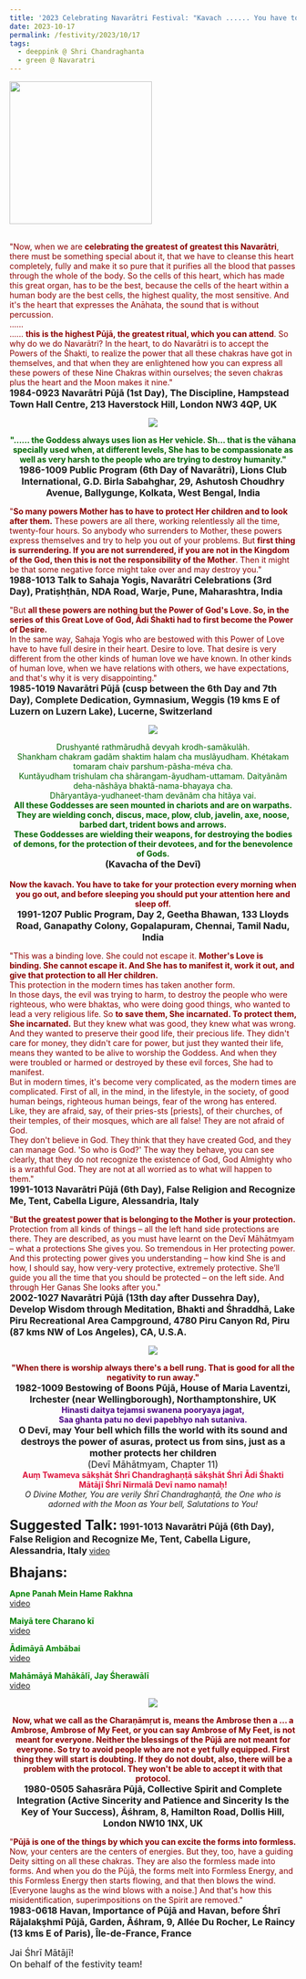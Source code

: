 ```yaml
---
title: '2023 Celebrating Navarātri Festival: "Kavach ...... You have to take for your protection every morning when you go out, and before sleeping you should put your attention here and sleep off." '
date: 2023-10-17
permalink: /festivity/2023/10/17
tags:
  - deeppink @ Shri Chandraghanta
  - green @ Navaratri
---
```


<div style="text-align: left"><img src="/images/image1.png" width="250" /></div><br>

<p>
<font color="DarkRed">"Now, when we are <b>celebrating the greatest of greatest this Navarātri</b>, there must be something special about it, that we have to cleanse this heart completely, fully and make it so pure that it purifies all the blood that passes through the whole of the body. So the cells of this heart, which has made this great organ, has to be the best, because the cells of the heart within a human body are the best cells, the highest quality, the most sensitive. And it's the heart that expresses the Anāhata, the sound that is without percussion.<br>
......<br>
...... <b>this is the highest Pūjā, the greatest ritual, which you can attend</b>. So why do we do Navarātri? In the heart, to do Navarātri is to accept the Powers of the Śhakti, to realize the power that all these chakras have got in themselves, and that when they are enlightened how you can express all these powers of these Nine Chakras within ourselves; the seven chakras plus the heart and the Moon makes it nine."</font><br>
<font size="+0"><b>1984-0923 Navarātri Pūjā (1st Day), The Discipline, Hampstead Town Hall Centre, 213 Haverstock Hill, London NW3 4QP, UK</b></font>
</p>

<div style="text-align: center"><img src="/images/image1241.png" /></div>

<p style="text-align:center;">
<font color="DarkGreen"><b>"...... the Goddess always uses lion as Her vehicle. Sh... that is the vāhana specially used when, at different levels, She has to be compassionate as well as very harsh to the people who are trying to destroy humanity."</b></font><br>
<font size="+0"><b>1986-1009 Public Program (6th Day of Navarātri), Lions Club International, G.D. Birla Sabahghar, 29, Ashutosh Choudhry Avenue, Ballygunge, Kolkata, West Bengal, India</b></font>
</p>

<p>
<font color="DarkRed">"<b>So many powers Mother has to have to protect Her children and to look after them.</b> These powers are all there, working relentlessly all the time, twenty-four hours. So anybody who surrenders to Mother, these powers express themselves and try to help you out of your problems. But <b>first thing is surrendering. If you are not surrendered, if you are not in the Kingdom of the God, then this is not the responsibility of the Mother</b>. Then it might be that some negative force might take over and may destroy you."</font><br>
<font size="+0"><b>1988-1013 Talk to Sahaja Yogis, Navarātri Celebrations (3rd Day), Pratiṣhṭhān, NDA Road, Warje, Pune, Maharashtra, India</b></font>
</p>

<p>
<font color="DarkRed">"But <b>all these powers are nothing but the Power of God's Love. So, in the series of this Great Love of God, Ādi Śhakti had to first become the Power of Desire.</b><br>
In the same way, Sahaja Yogis who are bestowed with this Power of Love have to have full desire in their heart. Desire to love. That desire is very different from the other kinds of human love we have known. In other kinds of human love, when we have relations with others, we have expectations, and that's why it is very disappointing."</font><br>
<font size="+0"><b>1985-1019 Navarātri Pūjā (cusp between the 6th Day and 7th Day), Complete Dedication, Gymnasium, Weggis (19 kms E of Luzern on Luzern Lake), Lucerne, Switzerland</b></font>
</p>

<div style="text-align: center"><img src="/images/image1242.png" /></div>

<p style="text-align:center;">
<font color="DarkGreen">Drushyanté rathmãrudhã devyah krodh-samãkulãh.<br>
Shankham chakram gadãm shaktim halam cha muslãyudham. Khétakam tomaram chaiv parshum-pãsha-méva cha.<br> 
Kuntãyudham trishulam cha shãrangam-ãyudham-uttamam. Daityãnãm deha-nãshãya bhaktã-nama-bhayaya cha.<br>
Dhãryantãya-yudhaneet-tham devãnãm cha hitãya vai.<br>
<b>All these Goddesses are seen mounted in chariots and are on warpaths.<br>
They are wielding conch, discus, mace, plow, club, javelin, axe, noose, barbed dart, trident bows and arrows.<br> 
These Goddesses are wielding their weapons, for destroying the bodies of demons, for the protection of their devotees, and for the benevolence of Gods.</b></font><br>
<font size="+0"><b>(Kavacha of the Devī)</b></font><br>
<br>
<font color="DarkRed"><b>Now the kavach. You have to take for your protection every morning when you go out, and before sleeping you should put your attention here and sleep off.</b></font><br>
<font size="+0"><b>1991-1207 Public Program, Day 2, Geetha Bhawan, 133 Lloyds Road, Ganapathy Colony, Gopalapuram, Chennai, Tamil Nadu, India</b></font>
</p>

<p>
<font color="DarkRed">"This was a binding love. She could not escape it. <b>Mother's Love is binding. She cannot escape it. And She has to manifest it, work it out, and give that protection to all Her children.</b><br>
This protection in the modern times has taken another form.<br>
In those days, the evil was trying to harm, to destroy the people who were righteous, who were bhaktas, who were doing good things, who wanted to lead a very religious life. So <b>to save them, She incarnated. To protect them, She incarnated.</b> But they knew what was good, they knew what was wrong. And they wanted to preserve their good life, their precious life. They didn't care for money, they didn't care for power, but just they wanted their life, means they wanted to be alive to worship the Goddess. And when they were troubled or harmed or destroyed by these evil forces, She had to manifest.<br>
But in modern times, it's become very complicated, as the modern times are complicated. First of all, in the mind, in the lifestyle, in the society, of good human beings, righteous human beings, fear of the wrong has entered.<br>
Like, they are afraid, say, of their pries-sts [priests], of their churches, of their temples, of their mosques, which are all false! They are not afraid of God.<br>
They don't believe in God. They think that they have created God, and they can manage God. 'So who is God?' The way they behave, you can see clearly, that they do not recognize the existence of God, God Almighty who is a wrathful God. They are not at all worried as to what will happen to them."</font><br>
<font size="+0"><b>1991-1013 Navarātri Pūjā (6th Day), False Religion and Recognize Me, Tent, Cabella Ligure, Alessandria, Italy</b></font>
</p>

<p>
<font color="DarkRed">"<b>But the greatest power that is belonging to the Mother is your protection.</b> Protection from all kinds of things – all the left hand side protections are there. They are described, as you must have learnt on the Devī Māhātmyam – what a protections She gives you. So tremendous in Her protecting power. And this protecting power gives you understanding – how kind She is and how, I should say, how very-very protective, extremely protective. She’ll guide you all the time that you should be protected – on the left side. And through Her Ganas She looks after you."</font><br>
<font size="+0"><b>2002-1027 Navarātri Pūjā (13th day after Dussehra Day), Develop Wisdom through Meditation, Bhakti and Śhraddhā, Lake Piru Recreational Area Campground, 4780 Piru Canyon Rd, Piru (87 kms NW of Los Angeles), CA, U.S.A.</b></font>
</p>

<div style="text-align: center"><img src="/images/image1243.png" /></div>

<p style="text-align:center;">
<font color="DarkRed"><b>"When there is worship always there's a bell rung. That is good for all the negativity to run away."</b></font><br>
<font size="+0"><b>1982-1009 Bestowing of Boons Pūjā, House of Maria Laventzi, Irchester (near Wellingborough), Northamptonshire, UK</b></font><br>
<font color="Indigo"><b>Hinasti daitya tejamsi swanena pooryaya jagat,<br>
Saa ghanta patu no devi papebhyo nah sutaniva.</b></font><br>
<font size="+0"><b>O Devī, may Your bell which fills the world with its sound and destroys the power of asuras, protect us from sins, just as a mother protects her children</b></font><br>
<font size="+0">(Devī Māhātmyam, Chapter 11)</font><br>
<font color="Crimson"><b>Auṃ Twameva sākṣhāt Śhrī Chandraghaṇṭā sākṣhāt Śhrī Ādi Śhakti Mātājī Śhrī Nirmalā Devī namo namaḥ!</b></font><br>
<i>O Divine Mother, You are verily Śhrī Chandraghaṇṭā, the One who is adorned with the Moon as Your bell, Salutations to You!</i><br>
</p>

<font size="+2"><b>Suggested Talk:</b></font> 
<font size="+0"><b>1991-1013 Navarātri Pūjā (6th Day), False Religion and Recognize Me, Tent, Cabella Ligure, Alessandria, Italy</b></font>
<a href="https://vimeo.com/25805578"> video</a><br>

<font size="+2"><b>Bhajans:</b></font>

<p>
<font color="green"><b>Apne Panah Mein Hame Rakhna</b></font><br>
<a href="https://seven-teams.github.io/Videos_Links.html">video</a>
</p>
 
<p>
<font color="green"><b>Maiyā tere Charano kī</b></font><br>
<a href="https://youtu.be/2LmBT0q9f2M">video</a> 
</p>

<p>
<font color="green"><b>Ādimāyā Ambābai</b></font><br>
<a href="https://seven-teams.github.io/Videos_Links.html">video</a>
</p>

<p>
<font color="green"><b>Mahāmāyā Mahākālī, Jay Śherawālī</b></font><br>
<a href="https://seven-teams.github.io/Videos_Links.html">video</a>
</p>

<div style="text-align: center"><img src="/images/image1244.png" /></div>

<p style=" text-align:center;">
<font color="DarkRed"><b>Now, what we call as <b>the Charaṇāmṛut is, means the Ambrose</b> then a ... a Ambrose, Ambrose of My Feet, or you can say Ambrose of My Feet, is not meant for everyone. Neither the blessings of the Pūjā are not meant for everyone. So try to avoid people who are not e yet fully equipped. First thing they will start is doubting. If they do not doubt, also, there will be a problem with the protocol. They won't be able to accept it with that protocol.</b></font><br>
<font size="+0"><b>1980-0505 Sahasrāra Pūjā, Collective Spirit and Complete Integration (Active Sincerity and Patience and Sincerity Is the Key of Your Success), Āśhram, 8, Hamilton Road, Dollis Hill, London NW10 1NX, UK</b></font>
</p>

<p>
<font color="DarkRed">"<b>Pūjā is one of the things by which you can excite the forms into formless.</b> Now, your centers are the centers of energies. But they, too, have a guiding Deity sitting on all these chakras. They are also the formless made into forms. And when you do the Pūjā, the forms melt into Formless Energy, and this Formless Energy then starts flowing, and that then blows the wind. [Everyone laughs as the wind blows with a noise.] And that's how this misidentification, superimpositions on the Spirit are removed."</font><br>
<font size="+0"><b>1983-0618 Havan, Importance of Pūjā and Havan, before Śhrī Rājalakṣhmī Pūjā, Garden, Āśhram, 9, Allée Du Rocher, Le Raincy (13 kms E of Paris), Île-de-France, France</b></font>
</p>

<p>
<font size="+0">Jai Śhrī Mātājī!<br>
On behalf of the festivity team!</font>
</p>
